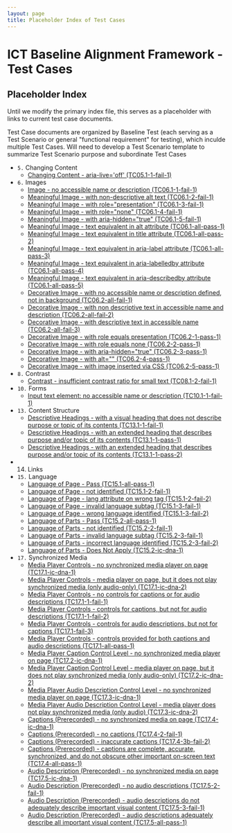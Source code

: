 ```yaml
---
layout: page
title: Placeholder Index of Test Cases
---
```

# ICT Baseline Alignment Framework - Test Cases
## Placeholder Index

Until we modify the primary index file, this serves as a placeholder with links to current test case documents.

Test Case documents are organized by Baseline Test (each serving as a Test Scenario or general "functional requirement" for testing), which inculde multiple Test Cases. Will need to develop a Test Scenario template to summarize Test Scenario purpose and subordinate Test Cases

* `5.` Changing Content
  * [Changing Content - aria-live='off' (TC05.1-1-fail-1)](testcases/TC05.1-1-fail-1.html)
* `6.` Images
  * [Image - no accessible name or description (TC06.1-1-fail-1)](testcases/TC06.1-1-fail-1.html)
  * [Meaningful Image - with non-descriptive alt text (TC06.1-2-fail-1)](testcases/TC06.1-2-fail-1.html)
  * [Meaningful Image - with role="presentation" (TC06.1-3-fail-1)](testcases/TC06.1-3-fail-1.html)
  * [Meaningful Image - with role="none" (TC06.1-4-fail-1)](testcases/TC06.1-4-fail-1.html)
  * [Meaningful Image - with aria-hidden="true" (TC06.1-5-fail-1)](testcases/TC06.1-5-fail-1.html)
  * [Meaningful Image - text equivalent in alt attribute (TC06.1-all-pass-1)](testcases/TC06.1-all-pass-1.html)
  * [Meaningful Image - text equivalent in title attribute (TC06.1-all-pass-2)](testcases/TC06.1-all-pass-2.html)
  * [Meaningful Image - text equivalent in aria-label attribute (TC06.1-all-pass-3)](testcases/TC06.1-all-pass-3.html)
  * [Meaningful Image - text equivalent in aria-labelledby attribute (TC06.1-all-pass-4)](testcases/TC06.1-all-pass-4.html)
  * [Meaningful Image - text equivalent in aria-describedby attribute (TC06.1-all-pass-5)](testcases/TC06.1-all-pass-5.html)
  * [Decorative Image - with no accessible name or description defined, not in background (TC06.2-all-fail-1)](testcases/TC06.2-all-fail-1.html)
  * [Decorative Image - with non descriptive text in accessible name and description (TC06.2-all-fail-2)](testcases/TC06.2-all-fail-2.html)
  * [Decorative Image - with descriptive text in accessible name (TC06.2-all-fail-3)](testcases/TC06.2-all-fail-3.html)  
  * [Decorative Image - with role equals presentation (TC06.2-1-pass-1)](testcases/TC06.2-1-pass-1.html)
  * [Decorative Image - with role equals none (TC06.2-2-pass-1)](testcases/TC06.2-2-pass-1.html)
  * [Decorative Image - with aria-hidden="true" (TC06.2-3-pass-1)](testcases/TC06.2-3-pass-1.html)
  * [Decorative Image - with alt="" (TC06.2-4-pass-1)](testcases/TC06.2-4-pass-1.html)
  * [Decorative Image - with image inserted via CSS (TC06.2-5-pass-1)](testcases/TC06.2-5-pass-1.html)
* `8.` Contrast
  * [Contrast - insufficient contrast ratio for small text (TC08.1-2-fail-1)](testcases/TC08.1-2-fail-1.html)
* `10.` Forms
  * [Input text element: no accessible name or description (TC10.1-1-fail-1)](testcases/TC10.1-1-fail-1.html)
* `13.` Content Structure
  * [Descriptive Headings - with a visual heading that does not describe purpose or topic of its contents (TC13.1-1-fail-1)](testcases/TC13.1-1-fail-1.html)
  * [Descriptive Headings - with an extended heading that describes purpose and/or topic of its contents (TC13.1-1-pass-1)](testcases/TC13.1-1-pass-1.html)
  * [Descriptive Headings - with an extended heading that describes purpose and/or topic of its contents (TC13.1-1-pass-2)](testcases/TC13.1-1-pass-2.html)
*  14.  Links
* `15.` Language
  * [Language of Page - Pass (TC15.1-all-pass-1)](testcases/TC15.1-all-pass-1.html)
  * [Language of Page - not identified (TC15.1-2-fail-1)](testcases/TC15.1-2-fail-1.html)
  * [Language of Page - lang attribute on wrong tag (TC15.1-2-fail-2)](testcases/TC15.1-2-fail-2.html)
  * [Language of Page - invalid language subtag (TC15.1-3-fail-1)](testcases/TC15.1-3-fail-1.html)
  * [Language of Page - wrong language identified (TC15.1-3-fail-2)](testcases/TC15.1-3-fail-2.html)
  * [Language of Parts - Pass (TC15.2-all-pass-1)](testcases/TC15.2-all-pass-1.html)
  * [Language of Parts - not identified (TC15.2-2-fail-1)](testcases/TC15.2-2-fail-1.html)
  * [Language of Parts - invalid language subtag (TC15.2-3-fail-1)](testcases/TC15.2-3-fail-1.html)
  * [Language of Parts - incorrect language identified (TC15.2-3-fail-2)](testcases/TC15.2-3-fail-2.html)
  * [Language of Parts - Does Not Apply (TC15.2-ic-dna-1)](testcases/TC15.2-ic-dna-1.html)
* `17.` Synchronized Media
  * [ Media Player Controls - no synchronized media player on page (TC17.1-ic-dna-1)](testcases/TC17.1-ic-dna-1.html)
  * [ Media Player Controls - media player on page, but it does not play synchronized media (only audio-only) (TC17.1-ic-dna-2)](testcases/TC17.1-ic-dna-2.html)
  * [ Media Player Controls - no controls for captions or for audio descriptions (TC17.1-1-fail-1)](testcases/TC17.1-1-fail-1.html)
  * [ Media Player Controls - controls for captions, but not for audio descriptions (TC17.1-1-fail-2)](testcases/TC17.1-1-fail-2.html)
  * [ Media Player Controls - controls for audio descriptions, but not for captions (TC17.1-fail-3)](testcases/TC17.1-1-fail-3.html)
  * [ Media Player Controls - controls provided for both captions and audio descriptions (TC17.1-all-pass-1)](testcases/TC17.1-all-pass-1.html)
  * [ Media Player Caption Control Level - no synchronized media player on page (TC17.2-ic-dna-1)](testcases/TC17.2-ic-dna-1.html)
  * [ Media Player Caption Control Level - media player on page, but it does not play synchronized media (only audio-only) (TC17.2-ic-dna-2)](testcases/TC17.2-ic-dna-2.html)
  * [ Media Player Audio Description Control Level - no synchronized media player on page (TC17.3-ic-dna-1)](testcases/TC17.3-ic-dna-1.html)
  * [ Media Player Audio Description Control Level - media player does not play synchronized media (only audio) (TC17.3-ic-dna-2)](testcases/TC17.3-ic-dna-2.html)
  * [ Captions (Prerecorded) - no synchronized media on page (TC17.4-ic-dna-1)](testcases/TC17.4-ic-dna-1.html)
  * [ Captions (Prerecorded) - no captions (TC17.4-2-fail-1)](testcases/TC17.4-2-fail-1.html)
  * [ Captions (Prerecorded) - inaccurate captions (TC17.4-3b-fail-2)](testcases/TC17.4-3b-fail-2.html)
  * [ Captions (Prerecorded) - captions are complete, accurate, synchronized, and do not obscure other important on-screen text (TC17.4-all-pass-1)](testcases/TC17.4-all-pass-1.html)
  * [ Audio Description (Prerecorded) - no synchronized media on page (TC17.5-ic-dna-1)](testcases/TC17.5-ic-dna-1.html)
  * [ Audio Description (Prerecorded) - no audio descriptions (TC17.5-2-fail-1)](testcases/TC17.5-2-fail-1.html)
  * [ Audio Description (Prerecorded) - audio descriptions do not adequately describe important visual content (TC17.5-3-fail-1)](testcases/TC17.5-3-fail-1.html)
  * [ Audio Description (Prerecorded) - audio descriptions adequately describe all important visual content (TC17.5-all-pass-1)](testcases/TC17.5-all-pass-1.html)
